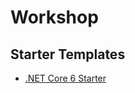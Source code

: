 # Workshop

## Starter Templates
- [.NET Core 6 Starter](https://github.com/dotnetthailand/kata-workshop-dotnet6-starter)
